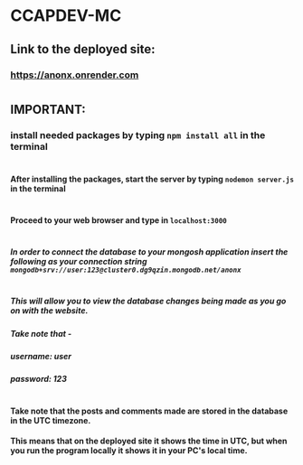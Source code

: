 # CCAPDEV-MC
## Link to the deployed site: 
### https://anonx.onrender.com
#
## IMPORTANT: 
### install needed packages by typing `npm install all` in the terminal
#

#### After installing the packages, start the server by typing `nodemon server.js` in the terminal
#

#### Proceed to your web browser and type in `localhost:3000`
#

##### In order to connect the database to your mongosh application insert the following as your connection string `mongodb+srv://user:123@cluster0.dg9qzin.mongodb.net/anonx`
#

##### This will allow you to view the database changes being made as you go on with the website.
##### Take note that -
##### username: user
##### password: 123
#
#### Take note that the posts and comments made are stored in the database in the UTC timezone.
#### This means that on the deployed site it shows the time in UTC, but when you run the program locally it shows it in your PC's local time.